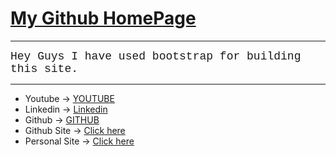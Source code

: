 # <u>My Github HomePage</u>

<hr>

<font face='Courier New' size=4>Hey Guys I have used bootstrap for building this site.<br>
</font>

<hr>

- Youtube -> [YOUTUBE][youtube]
- Linkedin -> [Linkedin][linkd]
- Github -> [GITHUB][github]
- Github Site -> [Click here][site]
- Personal Site -> [Click here][site2]
  
[youtube]:https://www.youtube.com
[linkd]:https://www.linkedin.com/in/sahil-gupta-2905421a5/
[github]:https://github.com/Sahil1709
[site]:https://sahil1709.github.io
[site2]:https://sahilgupta.tk

